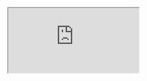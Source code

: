<!--
 * @FilePath: \vitepress-starter\docs\front\vue\ui\elementPlus copy.md
 * @Author: itmanyong itmanyong@gmail.com
 * @CreateDate: Do not edit
 * @LastEditors: itmanyong itmanyong@gmail.com
 * @LastEditTime: 2022-07-10 02:03:06
 * @Description: 
-->
<Iframe src="https://element.eleme.cn/#/zh-CN/component/installation"></Iframe>